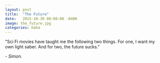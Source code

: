 ```yaml
---
layout: post
title:  "The Future"
date:   2015-10-30 00:00:00 -0400
image: the_future.jpg
categories: haha
---
```


"Sci Fi movies have taught me the following two things. For one, I want my own light saber. And for two, the future sucks." 

*- Simon.*
